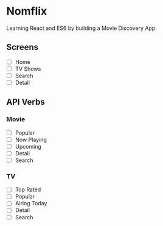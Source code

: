 # Nomflix

Learning React and ES6 by building a Movie Discovery App.

## Screens

- [ ] Home
- [ ] TV Shows
- [ ] Search
- [ ] Detail

## API Verbs

### Movie
- [ ] Popular
- [ ] Now Playing
- [ ] Upcoming
- [ ] Detail
- [ ] Search

### TV
- [ ] Top Rated
- [ ] Popular
- [ ] Airing Today
- [ ] Detail
- [ ] Search